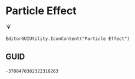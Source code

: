 # Particle Effect
![](/img/Particle%20Effect.png)

``` CSharp
EditorGUIUtility.IconContent("Particle Effect")
```
## GUID
```
-3708470382322310263
```
